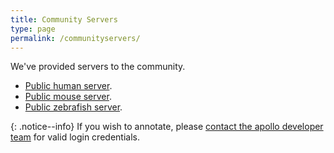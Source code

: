 ```yaml
---
title: Community Servers
type: page
permalink: /communityservers/
---
```


We've provided servers to the community.  

- [Public human server](https://genome.monarchinitiative.org/apollo/507/jbrowse/index.html?loc=chr1%3A21217109..21220681&tracks=DNA%2CAnnotations%2CGenBank%20TopLevel%20MRNA%2CMRNA%20-%20GenBank%20TopLevel%2Cdbsnps%2Cclinvar&highlight=).
- [Public mouse server](https://genome.monarchinitiative.org/apollo/21679/jbrowse/index.html?loc=1%3A70508760..72027410&tracks=DNA%2CAnnotations%2CGRCm38.81-gene%2CGRCm38.81-transcript&highlight=).
- [Public zebrafish server](https://genome.monarchinitiative.org/apollo/20616/jbrowse/index.html?loc=chr1%3A30720051..30765100&tracks=DNA%2CAnnotations%2CZebrafish-OGS-81-transcript%2CConservation%20(7%20genomes)%20XY%2CConservation%20(7%20genomes)%20Density&highlight=).

{: .notice--info}
If you wish to annotate, please [contact the apollo developer team](mailto:apollo-dev@lists.lbl.gov) for valid login credentials.

